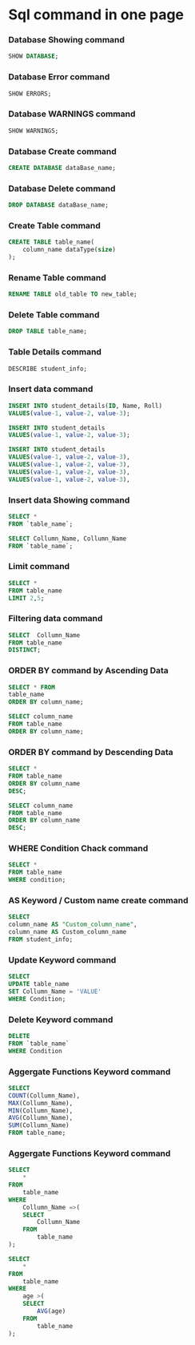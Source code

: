 # Sql command in one page

### Database Showing command

```sql
SHOW DATABASE;
```

### Database Error command

```sql
SHOW ERRORS;
```

### Database WARNINGS command

```sql
SHOW WARNINGS;
```

### Database Create command

```sql
CREATE DATABASE dataBase_name;
```

### Database Delete command

```sql
DROP DATABASE dataBase_name;
```

### Create Table command

```sql
CREATE TABLE table_name(
	column_name dataType(size)
);
```

### Rename Table command

```sql
RENAME TABLE old_table TO new_table;
```

### Delete Table command

```sql
DROP TABLE table_name;
```

### Table Details command

```sql
DESCRIBE student_info;
```

### Insert data command

```sql
INSERT INTO student_details(ID, Name, Roll)
VALUES(value-1, value-2, value-3);
```

```sql
INSERT INTO student_details
VALUES(value-1, value-2, value-3);
```

```sql
INSERT INTO student_details
VALUES(value-1, value-2, value-3),
VALUES(value-1, value-2, value-3),
VALUES(value-1, value-2, value-3),
VALUES(value-1, value-2, value-3),
```

### Insert data Showing command

```sql
SELECT *
FROM `table_name`;
```

```sql
SELECT Collumn_Name, Collumn_Name
FROM `table_name`;
```

### Limit command

```sql
SELECT *
FROM table_name
LIMIT 2,5;
```

### Filtering data command

```sql
SELECT  Collumn_Name
FROM table_name
DISTINCT;
```

### ORDER BY command by Ascending Data

```sql
SELECT * FROM
table_name
ORDER BY column_name;
```

```sql
SELECT column_name
FROM table_name
ORDER BY column_name;
```

### ORDER BY command by Descending Data

```sql
SELECT *
FROM table_name
ORDER BY column_name
DESC;
```

```sql
SELECT column_name
FROM table_name
ORDER BY column_name
DESC;
```

### WHERE Condition Chack command

```sql
SELECT *
FROM table_name
WHERE condition;
```

### AS Keyword / Custom name create command

```sql
SELECT
column_name AS "Custom_column_name",
column_name AS Custom_column_name
FROM student_info;
```

### Update Keyword command

```sql
SELECT
UPDATE table_name
SET Collumn_Name = 'VALUE'
WHERE Condition;
```

### Delete Keyword command

```sql
DELETE
FROM `table_name`
WHERE Condition
```

### Aggergate Functions Keyword command

```sql
SELECT
COUNT(Collumn_Name),
MAX(Collumn_Name),
MIN(Collumn_Name),
AVG(Collumn_Name),
SUM(Collumn_Name)
FROM table_name;
```

### Aggergate Functions Keyword command

```sql
SELECT
    *
FROM
    table_name
WHERE
    Collumn_Name =>(
    SELECT
        Collumn_Name
    FROM
        table_name
);
```

```sql
SELECT
    *
FROM
    table_name
WHERE
    age >(
    SELECT
        AVG(age)
    FROM
        table_name
);
```
